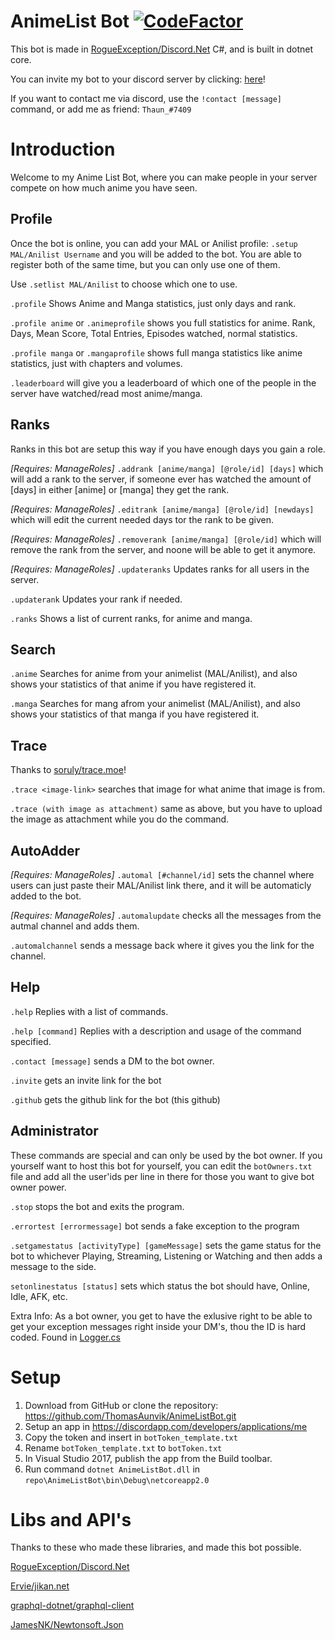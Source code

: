 # AnimeList Bot [![CodeFactor](https://www.codefactor.io/repository/github/thomasaunvik/animelistbot/badge)](https://www.codefactor.io/repository/github/thomasaunvik/animelistbot)
This bot is made in [
RogueException/Discord.Net](https://github.com/RogueException/Discord.Net) C#, and is built in dotnet core.

You can invite my bot to your discord server by clicking: [here](https://discordapp.com/api/oauth2/authorize?client_id=377558188826034216&permissions=0&scope=bot)!

If you want to contact me via discord, use the `!contact [message]` command, or add me as friend: `Thaun_#7409`

# Introduction

Welcome to my Anime List Bot, where you can make people in your server compete on how much anime you have seen.

## Profile

Once the bot is online, you can add your MAL or Anilist profile: `.setup MAL/Anilist Username` and you will be added to the bot. You are able to register both of the same time, but you can only use one of them.

Use `.setlist MAL/Anilist` to choose which one to use.

`.profile` Shows Anime and Manga statistics, just only days and rank.

`.profile anime` or `.animeprofile` shows you full statistics for anime. Rank, Days, Mean Score, Total Entries, Episodes watched, normal statistics.

`.profile manga` or `.mangaprofile` shows full manga statistics like anime statistics, just with chapters and volumes.

`.leaderboard` will give you a leaderboard of which one of the people in the server have watched/read most anime/manga.

## Ranks

Ranks in this bot are setup this way if you have enough days you gain a role.

*[Requires: ManageRoles]* `.addrank [anime/manga] [@role/id] [days]` which will add a rank to the server, if someone ever has watched the amount of [days] in either [anime] or [manga] they get the rank.

*[Requires: ManageRoles]* `.editrank [anime/manga] [@role/id] [newdays]` which will edit the current needed days tor the rank to be given.

*[Requires: ManageRoles]* `.removerank [anime/manga] [@role/id]` which will remove the rank from the server, and noone will be able to get it anymore.

*[Requires: ManageRoles]* `.updateranks` Updates ranks for all users in the server.

`.updaterank` Updates your rank if needed.

`.ranks` Shows a list of current ranks, for anime and manga.

## Search

`.anime` Searches for anime from your animelist (MAL/Anilist), and also shows your statistics of that anime if you have registered it.

`.manga` Searches for mang afrom your animelist (MAL/Anilist), and also shows your statistics of that manga if you have registered it.

## Trace

Thanks to [soruly/trace.moe](https://github.com/soruly/trace.moe/)!

`.trace <image-link>` searches that image for what anime that image is from.

`.trace (with image as attachment)` same as above, but you have to upload the image as attachment while you do the command.

## AutoAdder

*[Requires: ManageRoles]* `.automal [#channel/id]` sets the channel where users can just paste their MAL/Anilist link there, and it will be automaticly added to the bot.

*[Requires: ManageRoles]* `.automalupdate` checks all the messages from the autmal channel and adds them.

`.automalchannel` sends a message back where it gives you the link for the channel.

## Help

`.help` Replies with a list of commands.

`.help [command]` Replies with a description and usage of the command specified.

`.contact [message]` sends a DM to the bot owner.

`.invite` gets an invite link for the bot

`.github` gets the github link for the bot (this github)

## Administrator

These commands are special and can only be used by the bot owner.
If you yourself want to host this bot for yourself, you can edit the `botOwners.txt` file and add all the user'ids per line in there for those you want to give bot owner power.

`.stop` stops the bot and exits the program.

`.errortest [errormessage]` bot sends a fake exception to the program

`.setgamestatus [activityType] [gameMessage]` sets the game status for the bot to whichever Playing, Streaming, Listening or Watching and then adds a message to the side.

`setonlinestatus [status]` sets which status the bot should have, Online, Idle, AFK, etc.

Extra Info: As a bot owner, you get to have the exlusive right to be able to get your exception messages right inside your DM's, thou the ID is hard coded. Found in [Logger.cs](https://github.com/ThomasAunvik/AnimeListBot/blob/master/AnimeListBot/Handler/Logger.cs)

# Setup
1. Download from GitHub or clone the repository: https://github.com/ThomasAunvik/AnimeListBot.git
2. Setup an app in https://discordapp.com/developers/applications/me
3. Copy the token and insert in `botToken_template.txt` 
4. Rename `botToken_template.txt` to `botToken.txt`
5. In Visual Studio 2017, publish the app from the Build toolbar.
6. Run command `dotnet AnimeListBot.dll` in `repo\AnimeListBot\bin\Debug\netcoreapp2.0`

# Libs and API's

Thanks to these who made these libraries, and made this bot possible.

[RogueException/Discord.Net](https://github.com/RogueException/Discord.Net)

[Ervie/jikan.net](https://github.com/Ervie/jikan.net)

[graphql-dotnet/graphql-client](https://github.com/graphql-dotnet/graphql-client)

[JamesNK/Newtonsoft.Json](https://github.com/JamesNK/Newtonsoft.Json)
